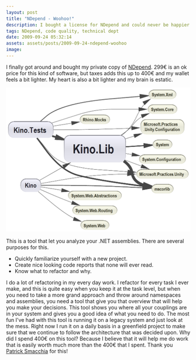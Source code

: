 ```yaml
---
layout: post
title: "NDepend - Woohoo!"
description: I bought a license for NDepend and could never be happier. Now I can do all sorts of analysis of my code base and be a real smartass to my colleagues about it.
tags: NDepend, code quality, technical dept
date: 2009-09-24 05:32:14
assets: assets/posts/2009-09-24-ndepend-woohoo
image: 
---
```


I finally got around and bought my private copy of [NDepend](http://www.ndepend.com/). 299€ is an ok price for this kind of software, but taxes adds this up to 400€ and my wallet feels a bit lighter. My heart is also a bit lighter and my brain is estatic.

![ComponentDependenciesDiagram](/assets/posts/2009-09-24-ndepend-woohoo/ComponentDependenciesDiagram.png)

This is a tool that let you analyze your .NET assemblies. There are several purposes for this.

* Quickly familiarize yourself with a new project.</li>
* Create nice looking code reports that none will ever read.</li>
* Know what to refactor and why.</li>

I do a lot of refactoring in my every day work. I refactor for every task I ever make, and this is quite easy when you keep it at the task level, but when you need to take a more grand approach and throw around namespaces and assemblies, you need a tool that give you that overview that will help you make your decisions.  This tool shows you where all your couplings are in your system and gives you a good idea of what you need to do.  The most fun I've had with this  tool is running it on a legacy system and just look at the mess. Right now I run it on a daily basis in a greenfield project to make sure that we continue to follow the architecture that was decided upon.  Why did I spend 400€ on this tool? Because I believe that it will help me do work that is easily worth much more than the 400€ that I spent.  Thank you [Patrick Smacchia](http://codebetter.com/blogs/patricksmacchia/) for this!
